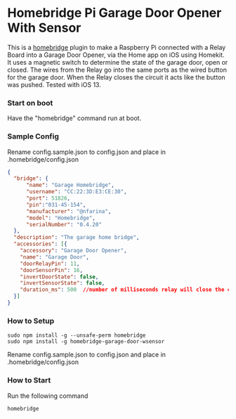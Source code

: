 # Homebridge Pi Garage Door Opener With Sensor


This is a [homebridge](https://github.com/nfarina/homebridge) plugin to make a Raspberry Pi connected with a Relay Board into a Garage Door Opener, via the Home app on iOS using Homekit.  It uses a magnetic switch to determine the state of the garage door, open or closed. The wires from the Relay go into the same ports as the wired button for the garage door. When the Relay closes the circuit it acts like the button was pushed. Tested with iOS 13.


### Start on boot

Have the "homebridge" command run at boot.


### Sample Config

Rename config.sample.json to config.json and place in .homebridge/config.json

```json
{
  "bridge": {
      "name": "Garage Homebridge",
      "username": "CC:22:3D:E3:CE:30",
      "port": 51826,
      "pin":"031-45-154",
      "manufacturer": "@nfarina",
      "model": "Homebridge",
      "serialNumber": "0.4.20"
  },
  "description": "The garage home bridge",
  "accessories": [{
    "accessory": "Garage Door Opener",
    "name": "Garage Door",
    "doorRelayPin": 11,
    "doorSensorPin": 16,
    "invertDoorState": false,
    "invertSensorState": false,
    "duration_ms": 500  //number of milliseconds relay will close the circuit
  }]
}
```

### How to Setup

```
sudo npm install -g --unsafe-perm homebridge
sudo npm install -g homebridge-garage-door-wsensor
```
Rename config.sample.json to config.json and place in .homebridge/config.json


### How to Start
Run the following command
```
homebridge
```